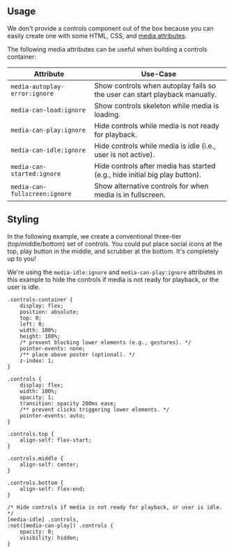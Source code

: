 ## Usage

We don't provide a controls component out of the box because you can easily create one with
some HTML, CSS, and [media attributes](../../../getting-started/styling.md#media-attributes).

The following media attributes can be useful when building a controls container:

| Attribute                     | Use-Case                                                                    |
| ----------------------------- | --------------------------------------------------------------------------- |
| `media-autoplay-error:ignore` | Show controls when autoplay fails so the user can start playback manually.  |
| `media-can-load:ignore`       | Show controls skeleton while media is loading.                              |
| `media-can-play:ignore`       | Hide controls while media is not ready for playback.                        |
| `media-can-idle:ignore`       | Hide controls while media is idle (i.e., user is not active).               |
| `media-can-started:ignore`    | Hide controls after media has started (e.g., hide initial big play button). |
| `media-can-fullscreen:ignore` | Show alternative controls for when media is in fullscreen.                  |

## Styling

In the following example, we create a conventional three-tier (top/middle/bottom) set of controls. You
could put place social icons at the top, play button in the middle, and scrubber at the bottom. It's
completely up to you!

We're using the `media-idle:ignore` and `media-can-play:ignore` attributes in this example to
hide the controls if media is not ready for playback, or the user is idle.

<slot name="styling" />

```css:copy
.controls-container {
	display: flex;
	position: absolute;
	top: 0;
	left: 0;
	width: 100%;
	height: 100%;
	/* prevent blocking lower elements (e.g., gestures). */
	pointer-events: none;
	/** place above poster (optional). */
	z-index: 1;
}

.controls {
	display: flex;
	width: 100%;
	opacity: 1;
	transition: opacity 200ms ease;
	/** prevent clicks triggering lower elements. */
	pointer-events: auto;
}

.controls.top {
	align-self: flex-start;
}

.controls.middle {
	align-self: center;
}

.controls.bottom {
	align-self: flex-end;
}

/* Hide controls if media is not ready for playback, or user is idle. */
[media-idle] .controls,
:not([media-can-play]) .controls {
	opacity: 0;
	visibility: hidden;
}
```

